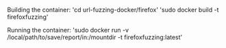 Building the container:
	'cd url-fuzzing-docker/firefox'
	'sudo docker build -t firefoxfuzzing'

Running the container:
	'sudo docker run -v /local/path/to/save/report/in:/mountdir -t firefoxfuzzing:latest'
